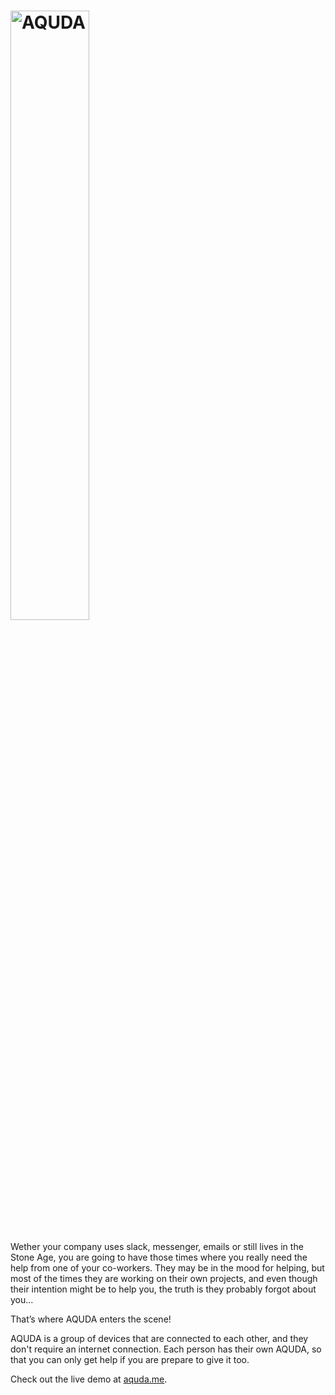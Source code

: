 <h1><img src="http://whitesmith.github.io/Aquda/imgs/aquda_logo.svg" alt="AQUDA" width="50%"></h1>

Wether your company uses slack, messenger, emails or still lives in the Stone Age, you are going to have those times where you really need the help from one of your co-workers. They may be in the mood for helping, but most of the times they are working on their own projects, and even though their intention might be to help you, the truth is they probably forgot about you...

That’s where AQUDA enters the scene! 

AQUDA is a group of devices that are connected to each other, and they don't require an internet connection. Each person has their own AQUDA, so that you can only get help if you are prepare to give it too.


Check out the live demo at [aquda.me](http://aquda.me).
